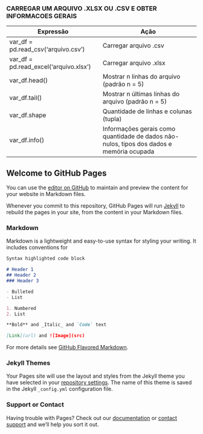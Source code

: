 ### CARREGAR UM ARQUIVO .XLSX OU .CSV E OBTER INFORMACOES GERAIS

| Expressão | Ação |
| --- | --- |
| var_df =  pd.read_csv(‘arquivo.csv’) | Carregar arquivo .csv |
|var_df = pd.read_excel(‘arquivo.xlsx’) | Carregar arquivo .xlsx |
|var_df.head() | Mostrar n linhas do arquivo (padrão n = 5) |
|var_df.tail() | Mostrar n últimas linhas do arquivo (padrão n = 5) |
|var_df.shape | Quantidade de linhas e colunas (tupla) |
|var_df.info() | Informações gerais como quantidade de dados não-nulos, tipos dos dados e memória ocupada |







## Welcome to GitHub Pages

You can use the [editor on GitHub](https://github.com/alanhelfer/pandas/edit/gh-pages/index.md) to maintain and preview the content for your website in Markdown files.

Whenever you commit to this repository, GitHub Pages will run [Jekyll](https://jekyllrb.com/) to rebuild the pages in your site, from the content in your Markdown files.

### Markdown

Markdown is a lightweight and easy-to-use syntax for styling your writing. It includes conventions for

```markdown
Syntax highlighted code block

# Header 1
## Header 2
### Header 3

- Bulleted
- List

1. Numbered
2. List

**Bold** and _Italic_ and `Code` text

[Link](url) and ![Image](src)
```

For more details see [GitHub Flavored Markdown](https://guides.github.com/features/mastering-markdown/).

### Jekyll Themes

Your Pages site will use the layout and styles from the Jekyll theme you have selected in your [repository settings](https://github.com/alanhelfer/pandas/settings/pages). The name of this theme is saved in the Jekyll `_config.yml` configuration file.

### Support or Contact

Having trouble with Pages? Check out our [documentation](https://docs.github.com/categories/github-pages-basics/) or [contact support](https://support.github.com/contact) and we’ll help you sort it out.
